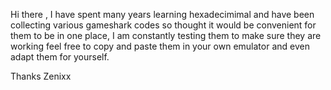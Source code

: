 Hi there , I have spent many years learning hexadecimimal 
and have been collecting various gameshark codes so thought 
it would be convenient for them to be in one place, I am 
constantly testing them to make sure they are working feel
free to copy and paste them in your own emulator and even
adapt them for yourself.

Thanks
Zenixx
